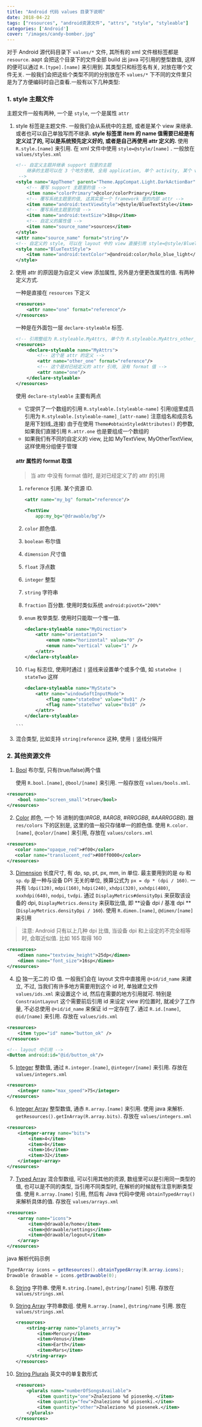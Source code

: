 ```yaml
---
title: "Android 代码 values 目录下说明"
date: 2018-04-22
tags: ["resources", "android资源文件", "attrs", "style", "styleable"]
categories: ['Android']
cover: "/images/candy-bomber.jpg"
---
```


对于 Android 源代码目录下 `values/*` 文件, 其所有的 xml 文件根标签都是 `resource`. aapt 会把这个目录下的文件全部 build 出 java 可引用的整型数值, 这样的便可以通过 `R.[type].[name]` 来引用到. 其类型只和标签名有关, 对放在哪个文件无关. 一般我们会把这些个类型不同的分别放在不 `values/*` 下不同的文件里只是为了方便编码时自己查看.一般有以下几种类型:

### 1. style 主题文件

主题文件一般有两种, 一个是 `style`, 一个是属性 `attr`

1. style 标签是主题文件. 一般我们会从系统中的主题, 或者是某个 view 来继承. 或者也可以自己单独写而不继承. **style 标签里 item 的 name 值需要已经是有定义过了的, 可以是系统预先定义好的, 或者是自己再使用 attr 定义的.** 使用 `R.style.[name]` 来引用. 在 xml 文件中使用 `style=@style/[name]` . 一般放在 `values/styles.xml`

    ```xml
    <!-- 自定义主题并继承 support 包里的主题
    	继承的主题可以在 3 个地方使用, 全局 application, 单个 activity, 某个 view
     -->
    <style name="AppTheme" parent="Theme.AppCompat.Light.DarkActionBar">
        <!-- 覆写 support 主题里的值 -->
        <item name="colorPrimary">@color/colorPrimary</item>
        <!-- 覆写系统主题里的值, 这其实是一个 framework 里的内部 attr -->
        <item name="android:textViewStyle">@style/BlueTextStyle</item>
        <!-- 覆写系统主题里的值 -->
        <item name="android:textSize">18sp</item>
        <!-- 自定义的属性值 -->
        <item name="source_name">sources</item>
    </style>
    <attr name="source_name" format="string"/>
    <!-- 自定义的 style, 可以在 layout 中的 view 直接引用 style=@style/BlueTextStyle -->
    <style name="BlueTextStyle">
        <item name="android:textColor">@android:color/holo_blue_light</item>
    </style>
    ```

2. 使用 attr 的原因是为自定义 view 添加属性, 另外是方便更改属性的值. 有两种定义方式.

    一种是直接在 `resources` 下定义

    ```xml
    <resources>
        <attr name="one" format="reference"/>
    </resources>
    ```

    一种是在外面包一层 `declare-styleable` 标签.

    ```xml
    <!-- 引用整组为 R.styleable.MyAttrs, 单个为 R.styleable.MyAttrs_other_one -->
    <resources>
        <declare-styleable name="MyAttrs">
            <!-- 这个是 attr 的定义 -->
    	    <attr name="other_one" format="reference"/>
            <!-- 这个是对已经定义的 attr 引用, 没有 format 值 -->
            <attr name="one"/>
    	</declare-styleable>
    </resources>
    ```

    使用 `declare-styleable` 主要有两点

    - 它提供了一个数组的引用 `R.styleable.[styleable-name]` 引用(组里成员引用为 `R.styleable.[styleable-name]_[attr-name]` 注意组名和成员名是用下划线\_连接) 由于在使用 `Theme#obtainStyledAttributes()` 的参数, 如果我们直接引用 `R.attr.one` 也是要组成一个数组的
    - 如果我们有不同的自定义的 view, 比如 MyTextView, MyOtherTextView, 这样使用分组便于管理

    #### attr 属性的 format 取值

    > 当 attr 中没有 format 值时, 是对已经定义了的 attr 的引用

    1. `reference` 引用. 某个资源 ID.

        ```xml
        <attr name="my_bg" format="reference"/>

        <TextView
        	app:my_bg="@drawable/bg"/>
        ```

    2. `color` 颜色值.

    3. `boolean` 布尔值

    4. `dimension` 尺寸值

    5. `float` 浮点数

    6. `integer` 整型

    7. `string` 字符串

    8. `fraction` 百分数. 使用时类似系统 `android:pivotX="200%"`

    9. `enum` 枚举类型. 使用时只能取一个惟一值.

        ```xml
        <declare-styleable name="MyDirection">
            <attr name="orientation">
                <enum name="horizontal" value="0" />
                <enum name="vertical" value="1" />
            </attr>
        </declare-styleable>
        ```

    10. `flag` 标志位, 使用时通过 `|` 竖线来设置单个或多个值, 如 `stateOne | stateTwo` 这样

        ```xml
        <declare-styleable name="MyState">
            <attr name="windowSoftInputMode">
                <flag name="stateOne" value="0x01" />
                <flag name="stateTwo" value="0x10" />
            </attr>
        </declare-styleable>
        ```


       ```

11. 混合类型, 比如支持 `string|reference` 这种, 使用 `|` 竖线分隔开

### 2. 其他资源文件

1. [Bool](https://developer.android.com/guide/topics/resources/more-resources.html#Bool) 布尔型, 只有(true/false)两个值

    使用 `R.bool.[name]`, `@bool/[name]` 来引用. 一般存放在 `values/bools.xml`.

```xml
<resources>
    <bool name="screen_small">true</bool>
</resources>
```

2. [Color](https://developer.android.com/guide/topics/resources/more-resources.html#Color) 颜色, 一个 16 进制的值(#_RGB_, #_ARGB_, #_RRGGBB_, #_AARRGGBB_). 跟 `res/colors` 下的区别是, 这里的值一般只存储单一的颜色值. 使用 `R.color.[name]`, `@color/[name]` 来引用, 存放在 `values/colors.xml`

```xml
<resources>
   <color name="opaque_red">#f00</color>
   <color name="translucent_red">#80ff0000</color>
</resources>
```

3. [Dimension](https://developer.android.com/guide/topics/resources/more-resources.html#Dimension) 长度尺寸, 有 dp, sp, pt, px, mm, in 单位. 最主要用到的是 `dp` 和 `sp`. `dp` 是一种与设备 DPI 无关的单位, 换算公式为 `px = dp * (dpi / 160)`. 一共有 `ldpi(120)`, `mdpi(160)`, `hdpi(240)`, `xhdpi(320)`, `xxhdpi(480)`, `xxxhdpi(640)`, `nodpi`, `tvdpi`. 通过 `DisplayMetrics#densityDpi` 来获取该设备的 dpi, `DisplayMetrics.density` 来获取比值, 即 **设备 dpi / 基准 dpi **(`DisplayMetrics.densityDpi / 160`). 使用 `R.dimen.[name]`, `@dimen/[name]` 来引用

> 注意: Android 只有以上几种 dpi 比值, 当设备 dpi 和上设定的不完全相等时, 会取近似值. 比如 165 取得 160

```xml
<resources>
    <dimen name="textview_height">25dp</dimen>
    <dimen name="font_size">16sp</dimen>
</resources>
```

4. [ID](https://developer.android.com/guide/topics/resources/more-resources.html#Id) 独一无二的 ID 值. 一般我们会在 layout 文件中直接用 `@+id/id_name` 来建立, 不过, 当我们有许多地方需要用到这个 id 时, 单独建立文件 `values/ids.xml` 来设置这个 id, 然后在需要的地方引用就可. 特别是 `ConstraintLayout` 这个需要前后引用 id 来设定 view 的位置时, 就减少了工作量, 不必总使用 `@+id/id_name` 来保证 id 一定存在了. 通过 `R.id.[name]`, `@id/[name]` 来引用. 存放在 `values/ids.xml`

```xml
<resources>
    <item type="id" name="button_ok" />
</resources>

<!-- layout 中引用 -->
<Button android:id="@id/button_ok"/>
```

5. [Integer](https://developer.android.com/guide/topics/resources/more-resources.html#Integer) 整数值, 通过 `R.integer.[name]`, `@integer/[name]` 来引用. 存放在 `values/integers.xml`

```xml
<resources>
    <integer name="max_speed">75</integer>
</resources>
```

6. [Integer Array](https://developer.android.com/guide/topics/resources/more-resources.html#IntegerArray) 整型数值, 通赤 `R.array.[name]` 来引用. 使用 java 来解析. `getResources().getInArray(R.array.bits)`. 存放在 `values/integers.xml`

```xml
<resources>
    <integer-array name="bits">
        <item>4</item>
        <item>8</item>
        <item>16</item>
        <item>32</item>
    </integer-array>
</resources>
```

7. [Typed Array](https://developer.android.com/guide/topics/resources/more-resources.html#TypedArray) 混合型数组, 可以引用其他的资源, 数组里可以是引用同一类型的值, 也可以是不同的类型, 当引用不同类型时, 在解析的时候就有注意判断类型值. 使用 `R.array.[name]` 引用, 然后有 Java 代码中使用 `obtainTypedArray()` 来解析具体的值. 存放在 `values/arrays.xml`

```xml
<resources>
    <array name="icons">
        <item>@drawable/home</item>
        <item>@drawable/settings</item>
        <item>@drawable/logout</item>
    </array>
</resources>
```

java 解析代码示例

```java
TypedArray icons = getResources().obtainTypedArray(R.array.icons);
Drawable drawable = icons.getDrawable(0);
```

8. [String](https://developer.android.com/guide/topics/resources/string-resource.html) 字符串. 使用 `R.string.[name]`, `@string/[name]` 引用. 存放在 `values/strings.xml`

9. [String Array](https://developer.android.com/guide/topics/resources/string-resource.html) 字符串数组. 使用 `R.array.[name]`, `@string/name` 引用. 放在 `values/strings.xml`

    ```Xml
    <resources>
        <string-array name="planets_array">
            <item>Mercury</item>
            <item>Venus</item>
            <item>Earth</item>
            <item>Mars</item>
        </string-array>
    </resources>
    ```

10. [String Plurals](https://developer.android.com/guide/topics/resources/string-resource.html) 英文中的单复数形式

    ```xml
    <resources>
        <plurals name="numberOfSongsAvailable">
            <item quantity="one">Znaleziono %d piosenkę.</item>
            <item quantity="few">Znaleziono %d piosenki.</item>
            <item quantity="other">Znaleziono %d piosenek.</item>
        </plurals>
    </resources>
    ```

    ​
